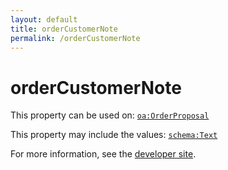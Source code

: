```yaml
---
layout: default
title: orderCustomerNote
permalink: /orderCustomerNote
---
```


# orderCustomerNote


This property can be used on: [`oa:OrderProposal`](https://openactive.io/OrderProposal)

This property may include the values: [`schema:Text`](https://schema.org/Text)

For more information, see the [developer site](https://developer.openactive.io/data-model/types/).